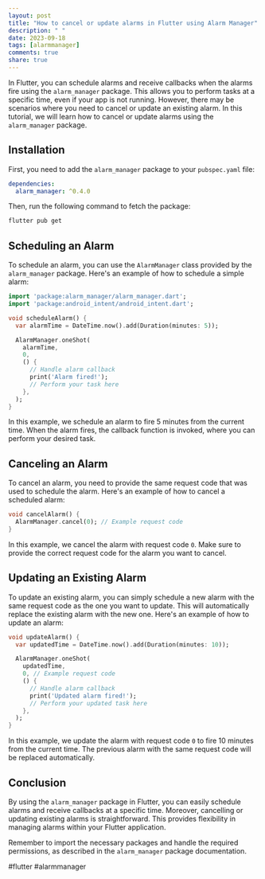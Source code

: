 ```yaml
---
layout: post
title: "How to cancel or update alarms in Flutter using Alarm Manager"
description: " "
date: 2023-09-18
tags: [alarmmanager]
comments: true
share: true
---
```


In Flutter, you can schedule alarms and receive callbacks when the alarms fire using the `alarm_manager` package. This allows you to perform tasks at a specific time, even if your app is not running. However, there may be scenarios where you need to cancel or update an existing alarm. In this tutorial, we will learn how to cancel or update alarms using the `alarm_manager` package.

## Installation
First, you need to add the `alarm_manager` package to your `pubspec.yaml` file:

```yaml
dependencies:
  alarm_manager: ^0.4.0
```

Then, run the following command to fetch the package:

```bash
flutter pub get
```

## Scheduling an Alarm
To schedule an alarm, you can use the `AlarmManager` class provided by the `alarm_manager` package. Here's an example of how to schedule a simple alarm:

```dart
import 'package:alarm_manager/alarm_manager.dart';
import 'package:android_intent/android_intent.dart';

void scheduleAlarm() {
  var alarmTime = DateTime.now().add(Duration(minutes: 5));

  AlarmManager.oneShot(
    alarmTime,
    0,
    () {
      // Handle alarm callback
      print('Alarm fired!');
      // Perform your task here
    },
  );
}
```

In this example, we schedule an alarm to fire 5 minutes from the current time. When the alarm fires, the callback function is invoked, where you can perform your desired task.

## Canceling an Alarm
To cancel an alarm, you need to provide the same request code that was used to schedule the alarm. Here's an example of how to cancel a scheduled alarm:

```dart
void cancelAlarm() {
  AlarmManager.cancel(0); // Example request code
}
```

In this example, we cancel the alarm with request code `0`. Make sure to provide the correct request code for the alarm you want to cancel.

## Updating an Existing Alarm
To update an existing alarm, you can simply schedule a new alarm with the same request code as the one you want to update. This will automatically replace the existing alarm with the new one. Here's an example of how to update an alarm:

```dart
void updateAlarm() {
  var updatedTime = DateTime.now().add(Duration(minutes: 10));

  AlarmManager.oneShot(
    updatedTime,
    0, // Example request code
    () {
      // Handle alarm callback
      print('Updated alarm fired!');
      // Perform your updated task here
    },
  );
}
```

In this example, we update the alarm with request code `0` to fire 10 minutes from the current time. The previous alarm with the same request code will be replaced automatically.

## Conclusion
By using the `alarm_manager` package in Flutter, you can easily schedule alarms and receive callbacks at a specific time. Moreover, cancelling or updating existing alarms is straightforward. This provides flexibility in managing alarms within your Flutter application.

Remember to import the necessary packages and handle the required permissions, as described in the `alarm_manager` package documentation.

#flutter #alarmmanager